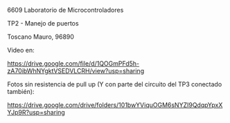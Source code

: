 6609 Laboratorio de Microcontroladores

TP2 - Manejo de puertos

Toscano Mauro, 96890

Video en:

https://drive.google.com/file/d/1QOGmPFd5h-zA70ibWhNYgktVSEDVLCRH/view?usp=sharing

Fotos sin resistencia de pull up (Y con parte del circuito del TP3 conectado también):

https://drive.google.com/drive/folders/101bwYViquOGM6sNYZI9QdqpYpxXYJp9R?usp=sharing
